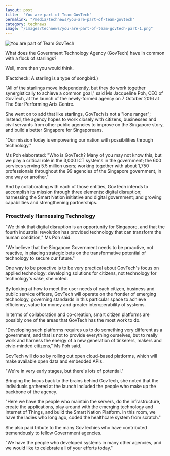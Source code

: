 ```yaml
---
layout: post
title:  "You are part of Team GovTech"
permalink: "/media/technews/you-are-part-of-team-govtech"
category: technews
image: "/images/technews/you-are-part-of-team-govtech-part-1.png"
---
```


![You are part of Team GovTech]({{site.baseurl}}/images/technews/you-are-part-of-team-govtech-part-1.png)

What does the Government Technology Agency (GovTech) have in common with a flock of starlings? 

Well, more than you would think.

(Factcheck: A starling is a type of songbird.)

"All of the starlings move independently, but they do work together synergistically to achieve a common goal," said Ms Jacqueline Poh, CEO of GovTech, at the launch of the newly-formed agency on 7 October 2016 at The Star Performing Arts Centre.

She went on to add that like starlings, GovTech is not a "lone ranger"; Instead, the agency hopes to work closely with citizens, businesses and civil servants from other public agencies to improve on the Singapore story, and build a better Singapore for Singaporeans.

"Our mission today is empowering our nation with possibilities through technology."

Ms Poh elaborated: "Who is GovTech? Many of you may not know this, but we play a critical role in the 3,000 ICT systems in the government; the 600 services serving 5.5 million users; working together with about 1,750 professionals throughout the 99 agencies of the Singapore government, in one way or another." 

And by collaborating with each of those entities, GovTech intends to accomplish its mission through three elements: digital disruption; harnessing the Smart Nation initiative and digital government; and growing capabilities and strengthening partnerships.

### **Proactively Harnessing Technology**
"We think that digital disruption is an opportunity for Singapore, and that the fourth industrial revolution has provided technology that can transform the human condition," Ms Poh said.

"We believe that the Singapore Government needs to be proactive, not reactive, in placing strategic bets on the transformative potential of technology to secure our future."

One way to be proactive is to be very practical about GovTech's focus on applied technology: developing solutions for citizens, not technology for technology's sake, she noted.

By looking at how to meet the user needs of each citizen, business and public service officers, GovTech will operate on the frontier of emerging technology, governing standards in this particular space to achieve efficiency, value for money and greater interoperability of systems.

In terms of collaboration and co-creation, smart citizen platforms are possibly one of the areas that GovTech has the most work to do.

"Developing such platforms requires us to do something very different as a government, and that is not to provide everything ourselves, but to really work and harness the energy of a new generation of tinkerers, makers and civic-minded citizens," Ms Poh said.

GovTech will do so by rolling out open cloud-based platforms, which will make available open data and embedded APIs.

"We're in very early stages, but there's lots of potential."

Bringing the focus back to the brains behind GovTech, she noted that the individuals gathered at the launch included the people who make up the backbone of the agency. 

"Here we have the people who maintain the servers, do the infrastructure, create the applications, play around with the emerging technology and Internet of Things, and build the Smart Nation Platform. In this room, we have the ladies who long ago, coded the healthcare system from scratch."

She also paid tribute to the many GovTechies who have contributed tremendously to fellow Government agencies.

"We have the people who developed systems in many other agencies, and we would like to celebrate all of your efforts today."
